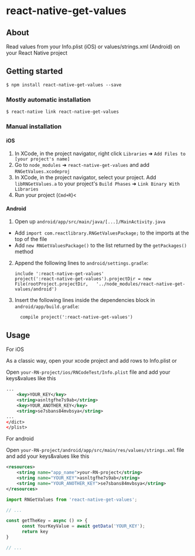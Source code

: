 
# react-native-get-values

## About

Read values from your Info.plist (iOS) or values/strings.xml (Android) on your React Native project

## Getting started

`$ npm install react-native-get-values --save`

### Mostly automatic installation

`$ react-native link react-native-get-values`

### Manual installation


#### iOS

1. In XCode, in the project navigator, right click `Libraries` ➜ `Add Files to [your project's name]`
2. Go to `node_modules` ➜ `react-native-get-values` and add `RNGetValues.xcodeproj`
3. In XCode, in the project navigator, select your project. Add `libRNGetValues.a` to your project's `Build Phases` ➜ `Link Binary With Libraries`
4. Run your project (`Cmd+R`)<

#### Android

1. Open up `android/app/src/main/java/[...]/MainActivity.java`
  - Add `import com.reactlibrary.RNGetValuesPackage;` to the imports at the top of the file
  - Add `new RNGetValuesPackage()` to the list returned by the `getPackages()` method
2. Append the following lines to `android/settings.gradle`:
  	```
  	include ':react-native-get-values'
  	project(':react-native-get-values').projectDir = new File(rootProject.projectDir, 	'../node_modules/react-native-get-values/android')
  	```
3. Insert the following lines inside the dependencies block in `android/app/build.gradle`:
  	```
      compile project(':react-native-get-values')
  	```


## Usage

For iOS

As a classic way, open your xcode project and add rows to Info.plist or

Open  `your-RN-project/ios/RNCodeTest/Info.plist` file 
and add your keys&values like this

```xml
...
	<key>YOUR_KEY</key>
	<string>asnltgfhe7s9ab</string>
	<key>YOUR_ANOTHER_KEY</key>
	<string>se7sbans84mvbsya</string>
...
</dict>
</plist>

```

For android

Open `your-RN-project/android/app/src/main/res/values/strings.xml` file
and add your keys&values like this

```xml
<resources>
    <string name="app_name">your-RN-project</string>
    <string name="YOUR_KEY">asnltgfhe7s9ab</string>
    <string name="YOUR_ANOTHER_KEY">se7sbans84mvbsya</string>
</resources>

```

```javascript
import RNGetValues from 'react-native-get-values';

// ...

const getTheKey = async () => {
      const YourKeyValue = await getData('YOUR_KEY');
      return key
}

// ...

```
  
